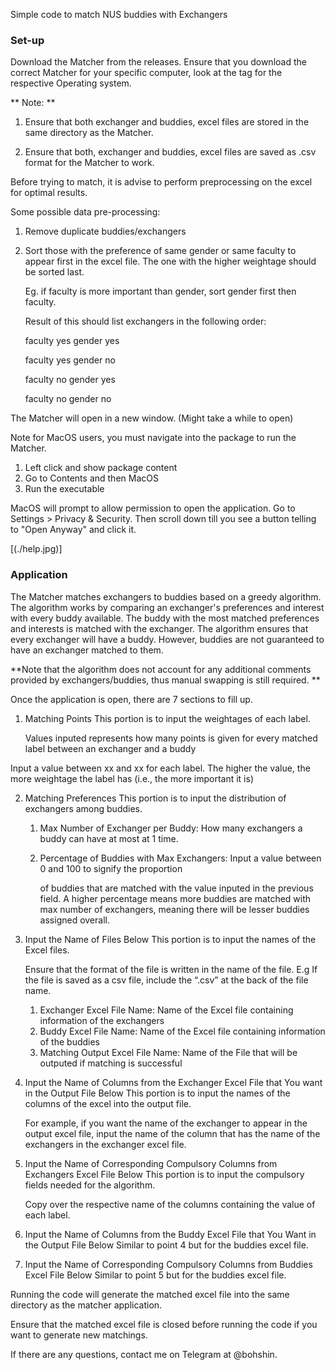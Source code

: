 Simple code to match NUS buddies with Exchangers

### Set-up

Download the Matcher from the releases. Ensure that you download the correct Matcher for your specific computer, look at the tag for the respective Operating system.

** Note: **

1. Ensure that both exchanger and buddies, excel files are stored in the same directory as the Matcher.

2. Ensure that both, exchanger and buddies, excel files are saved as .csv format for the Matcher to work.

Before trying to match, it is advise to perform preprocessing on the excel for optimal results.

Some possible data pre-processing:

1. Remove duplicate buddies/exchangers

2. Sort those with the preference of same gender or same faculty to appear first in the excel file. The one
   with the higher weightage should be sorted last.

   Eg. if faculty is more important than gender, sort gender first then faculty.

   Result of this should list exchangers in the following order:

   faculty yes gender yes

   faculty yes gender no

   faculty no gender yes

   faculty no gender no

The Matcher will open in a new window. (Might take a while to open)

Note for MacOS users, you must navigate into the package to run the Matcher.

1.  Left click and show package content
2.  Go to Contents and then MacOS
3.  Run the executable

MacOS will prompt to allow permission to open the application. Go to Settings > Privacy & Security. Then scroll down till you see a button telling to "Open Anyway" and click it.

[(./help.jpg)]

### Application

The Matcher matches exchangers to buddies based on a greedy algorithm. The algorithm works by comparing an exchanger's preferences and interest with every buddy available. The buddy with the most matched preferences and interests is matched with the exchanger. The algorithm ensures that every exchanger will have a buddy. However, buddies are not guaranteed to have an exchanger matched to them.

**Note that the algorithm does not account for any additional comments provided by exchangers/buddies, thus manual swapping is still required. **

Once the application is open, there are 7 sections to fill up.

1. Matching Points
   This portion is to input the weightages of each label.

   Values inputed represents how many points is given for every matched label between an exchanger and a buddy

Input a value between xx and xx for each label. The higher the value, the more weightage the label has (i.e., the more important it is)

2. Matching Preferences
   This portion is to input the distribution of exchangers among buddies.

   1. Max Number of Exchanger per Buddy: How many exchangers a buddy can have at most at 1 time.

   2. Percentage of Buddies with Max Exchangers: Input a value between 0 and 100 to signify the proportion

      of buddies that are matched with the value inputed in the previous field. A higher percentage means more buddies are matched with max number of exchangers, meaning there will be lesser buddies assigned overall.

3. Input the Name of Files Below
   This portion is to input the names of the Excel files.

   Ensure that the format of the file is written in the name of the file. E.g If the file is saved as a csv file, include the “.csv” at the back of the file name.

   1. Exchanger Excel File Name: Name of the Excel file containing information of the exchangers
   2. Buddy Excel File Name: Name of the Excel file containing information of the buddies
   3. Matching Output Excel File Name: Name of the File that will be outputed if matching is successful

4. Input the Name of Columns from the Exchanger Excel File that You want in the Output File Below
   This portion is to input the names of the columns of the excel into the output file.

   For example, if you want the name of the exchanger to appear in the output excel file, input the name of the column that has the name of the exchangers in the exchanger excel file.

5. Input the Name of Corresponding Compulsory Columns from Exchangers Excel File Below
   This portion is to input the compulsory fields needed for the algorithm.

   Copy over the respective name of the columns containing the value of each label.

6. Input the Name of Columns from the Buddy Excel File that You Want in the Output File Below
   Similar to point 4 but for the buddies excel file.

7. Input the Name of Corresponding Compulsory Columns from Buddies Excel File Below
   Similar to point 5 but for the buddies excel file.

Running the code will generate the matched excel file into the same directory as the matcher application.

Ensure that the matched excel file is closed before running the code if you want to generate new matchings.

If there are any questions, contact me on Telegram at @bohshin.
